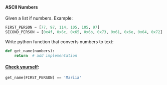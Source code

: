 #### ASCII Numbers

Given a list if numbers. 
Example:
```python
FIRST_PERSON = [77, 97, 114, 105, 105, 97]
SECOND_PERSON = [0x4f, 0x6c, 0x65, 0x6b, 0x73, 0x61, 0x6e, 0x64, 0x72]
```

Write python function that converts numbers to text:
```python
def get_name(numbers):
    return  # add implementation
```

#### <u>Check yourself</u>:
```python
get_name(FIRST_PERSON) == 'Mariia'
```